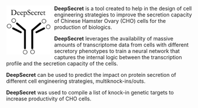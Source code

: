 <img src="DS_logo.png"
     alt="DeepSecret"
     style="float: left; margin-right: 10px;" width="120" img align="left" />
**DeepSecret** is a tool created to help in the design of cell engineering strategies to improve the secretion capacity of Chinese Hamster Ovary (CHO) cells for the production of biologics.  

**DeepSecret** leverages the availability of massive amounts of transcriptome data from cells with different secretory phenotypes to train a neural network that captures the internal logic between the transcription profile and the secretion capacity of the cells. 

**DeepSecret** can be used to predict the impact on protein secretion of different cell engineering strategies, multiknock-ins/outs. 

**DeepSecret** was used to compile a list of knock-in genetic targets to increase productivity of CHO cells.
